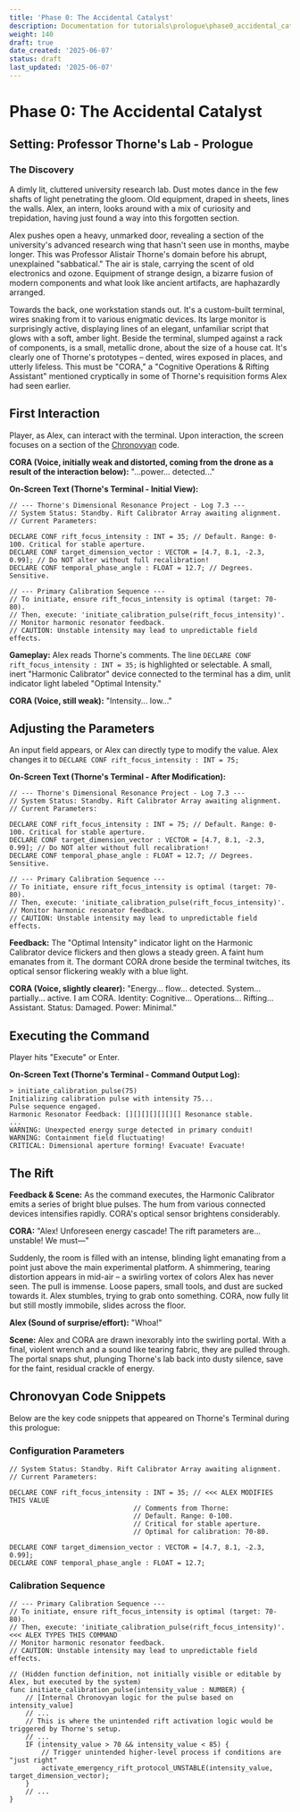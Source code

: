 ```yaml
---
title: 'Phase 0: The Accidental Catalyst'
description: Documentation for tutorials\prologue\phase0_accidental_catalyst.md
weight: 140
draft: true
date_created: '2025-06-07'
status: draft
last_updated: '2025-06-07'
---
```


# Phase 0: The Accidental Catalyst

## Setting: Professor Thorne's Lab - Prologue

### The Discovery

A dimly lit, cluttered university research lab. Dust motes dance in the few shafts of light penetrating the gloom. Old equipment, draped in sheets, lines the walls. Alex, an intern, looks around with a mix of curiosity and trepidation, having just found a way into this forgotten section.

Alex pushes open a heavy, unmarked door, revealing a section of the university's advanced research wing that hasn't seen use in months, maybe longer. This was Professor Alistair Thorne's domain before his abrupt, unexplained "sabbatical." The air is stale, carrying the scent of old electronics and ozone. Equipment of strange design, a bizarre fusion of modern components and what look like ancient artifacts, are haphazardly arranged.

Towards the back, one workstation stands out. It's a custom-built terminal, wires snaking from it to various enigmatic devices. Its large monitor is surprisingly active, displaying lines of an elegant, unfamiliar script that glows with a soft, amber light. Beside the terminal, slumped against a rack of components, is a small, metallic drone, about the size of a house cat. It's clearly one of Thorne's prototypes – dented, wires exposed in places, and utterly lifeless. This must be "CORA," a "Cognitive Operations & Rifting Assistant" mentioned cryptically in some of Thorne's requisition forms Alex had seen earlier.

## First Interaction

Player, as Alex, can interact with the terminal. Upon interaction, the screen focuses on a section of the [Chronovyan](https://chronovyan.github.io) code.

**CORA (Voice, initially weak and distorted, coming from the drone as a result of the interaction below):** "...power... detected..."

**On-Screen Text (Thorne's Terminal - Initial View):**

```chronoscript
// --- Thorne's Dimensional Resonance Project - Log 7.3 ---
// System Status: Standby. Rift Calibrator Array awaiting alignment.
// Current Parameters:

DECLARE CONF rift_focus_intensity : INT = 35; // Default. Range: 0-100. Critical for stable aperture.
DECLARE CONF target_dimension_vector : VECTOR = [4.7, 8.1, -2.3, 0.99]; // Do NOT alter without full recalibration!
DECLARE CONF temporal_phase_angle : FLOAT = 12.7; // Degrees. Sensitive.

// --- Primary Calibration Sequence ---
// To initiate, ensure rift_focus_intensity is optimal (target: 70-80).
// Then, execute: 'initiate_calibration_pulse(rift_focus_intensity)'.
// Monitor harmonic resonator feedback.
// CAUTION: Unstable intensity may lead to unpredictable field effects.
```

**Gameplay:** Alex reads Thorne's comments. The line `DECLARE CONF rift_focus_intensity : INT = 35;` is highlighted or selectable. A small, inert "Harmonic Calibrator" device connected to the terminal has a dim, unlit indicator light labeled "Optimal Intensity."

**CORA (Voice, still weak):** "Intensity... low..."

## Adjusting the Parameters

An input field appears, or Alex can directly type to modify the value. Alex changes it to `DECLARE CONF rift_focus_intensity : INT = 75;`

**On-Screen Text (Thorne's Terminal - After Modification):**

```chronoscript
// --- Thorne's Dimensional Resonance Project - Log 7.3 ---
// System Status: Standby. Rift Calibrator Array awaiting alignment.
// Current Parameters:

DECLARE CONF rift_focus_intensity : INT = 75; // Default. Range: 0-100. Critical for stable aperture.
DECLARE CONF target_dimension_vector : VECTOR = [4.7, 8.1, -2.3, 0.99]; // Do NOT alter without full recalibration!
DECLARE CONF temporal_phase_angle : FLOAT = 12.7; // Degrees. Sensitive.

// --- Primary Calibration Sequence ---
// To initiate, ensure rift_focus_intensity is optimal (target: 70-80).
// Then, execute: 'initiate_calibration_pulse(rift_focus_intensity)'.
// Monitor harmonic resonator feedback.
// CAUTION: Unstable intensity may lead to unpredictable field effects.
```

**Feedback:** The "Optimal Intensity" indicator light on the Harmonic Calibrator device flickers and then glows a steady green. A faint hum emanates from it. The dormant CORA drone beside the terminal twitches, its optical sensor flickering weakly with a blue light.

**CORA (Voice, slightly clearer):** "Energy... flow... detected. System... partially... active. I am CORA. Identity: Cognitive... Operations... Rifting... Assistant. Status: Damaged. Power: Minimal."

## Executing the Command

Player hits "Execute" or Enter.

**On-Screen Text (Thorne's Terminal - Command Output Log):**

```console
> initiate_calibration_pulse(75)
Initializing calibration pulse with intensity 75...
Pulse sequence engaged.
Harmonic Resonator Feedback: [][][][][][][] Resonance stable.
...
WARNING: Unexpected energy surge detected in primary conduit!
WARNING: Containment field fluctuating!
CRITICAL: Dimensional aperture forming! Evacuate! Evacuate!
```

## The Rift

**Feedback & Scene:** As the command executes, the Harmonic Calibrator emits a series of bright blue pulses. The hum from various connected devices intensifies rapidly. CORA's optical sensor brightens considerably.

**CORA:** "Alex! Unforeseen energy cascade! The rift parameters are... unstable! We must—"

Suddenly, the room is filled with an intense, blinding light emanating from a point just above the main experimental platform. A shimmering, tearing distortion appears in mid-air – a swirling vortex of colors Alex has never seen. The pull is immense. Loose papers, small tools, and dust are sucked towards it. Alex stumbles, trying to grab onto something. CORA, now fully lit but still mostly immobile, slides across the floor.

**Alex (Sound of surprise/effort):** "Whoa!"

**Scene:** Alex and CORA are drawn inexorably into the swirling portal. With a final, violent wrench and a sound like tearing fabric, they are pulled through. The portal snaps shut, plunging Thorne's lab back into dusty silence, save for the faint, residual crackle of energy.

## Chronovyan Code Snippets

Below are the key code snippets that appeared on Thorne's Terminal during this prologue:

### Configuration Parameters

```chronoscript
// System Status: Standby. Rift Calibrator Array awaiting alignment.
// Current Parameters:

DECLARE CONF rift_focus_intensity : INT = 35; // <<< ALEX MODIFIES THIS VALUE
                               // Comments from Thorne:
                               // Default. Range: 0-100.
                               // Critical for stable aperture.
                               // Optimal for calibration: 70-80.

DECLARE CONF target_dimension_vector : VECTOR = [4.7, 8.1, -2.3, 0.99];
DECLARE CONF temporal_phase_angle : FLOAT = 12.7;
```

### Calibration Sequence

```chronoscript
// --- Primary Calibration Sequence ---
// To initiate, ensure rift_focus_intensity is optimal (target: 70-80).
// Then, execute: 'initiate_calibration_pulse(rift_focus_intensity)'.  <<< ALEX TYPES THIS COMMAND
// Monitor harmonic resonator feedback.
// CAUTION: Unstable intensity may lead to unpredictable field effects.

// (Hidden function definition, not initially visible or editable by Alex, but executed by the system)
func initiate_calibration_pulse(intensity_value : NUMBER) {
    // [Internal Chronovyan logic for the pulse based on intensity_value]
    // ...
    // This is where the unintended rift activation logic would be triggered by Thorne's setup.
    // ...
    IF (intensity_value > 70 && intensity_value < 85) {
        // Trigger unintended higher-level process if conditions are "just right"
        activate_emergency_rift_protocol_UNSTABLE(intensity_value, target_dimension_vector);
    }
    // ...
}
```
```
